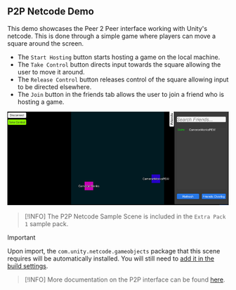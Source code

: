 
## **P2P Netcode Demo**
This demo showcases the Peer 2 Peer interface working with Unity's netcode. This is done through a simple game where players can move a square around the screen.
- The ``Start Hosting`` button starts hosting a game on the local machine.
- The ``Take Control`` button directs input towards the square allowing the user to move it around.
- The ``Release Control`` button releases control of the square allowing input to be directed elsewhere.
- The ``Join`` button in the friends tab allows the user to join a friend who is hosting a game.

![P2P Netcode](../images/eos_sdk_p2p_netcode.png)

> [!INFO]
> The P2P Netcode Sample Scene is included in the `Extra Pack 1` sample pack.  

> [!IMPORTANT] 
> Upon import, the `com.unity.netcode.gameobjects` package that this scene requires will be automatically installed. You will still need to <a href="/readme.md#importing-the-samples">add it in the build settings</a>.  

> [!INFO]
> More documentation on the P2P interface can be found [here](https://dev.epicgames.com/docs/game-services/p-2-p).

